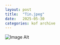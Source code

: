```yaml
---
layout:	post
title:	"Tin.jpeg"
date:	2025-05-30
categories:	kof archive
---
```


![Image Alt](https://k0f.github.io/assets/Tin.jpeg)